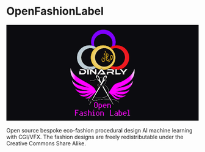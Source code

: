# OpenFashionLabel

![Logo](openfashionlabel.png)

Open source bespoke eco-fashion procedural design AI machine learning with CGI/VFX. The fashion designs are freely redistributable under the Creative Commons Share Alike.
